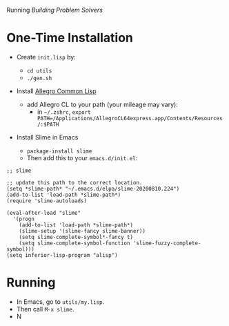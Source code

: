 Running _Building Problem Solvers_

# One-Time Installation

- Create `init.lisp` by:
  - `cd utils`
  - `./gen.sh`

- Install [Allegro Common Lisp](https://franz.com/downloads/clp/survey)
  - add Allegro CL to your path (your mileage may vary):
    - in `~/.zshrc`, `export PATH=/Applications/AllegroCL64express.app/Contents/Resources/:$PATH`

- Install Slime in Emacs
  - `package-install slime`
  - Then add this to your `emacs.d/init.el`:
```
;; slime

;; update this path to the correct location.
(setq *slime-path* "~/.emacs.d/elpa/slime-20200810.224")
(add-to-list 'load-path *slime-path*)
(require 'slime-autoloads)

(eval-after-load "slime"
  '(progn
    (add-to-list 'load-path *slime-path*)
    (slime-setup '(slime-fancy slime-banner))
    (setq slime-complete-symbol*-fancy t)
    (setq slime-complete-symbol-function 'slime-fuzzy-complete-symbol)))
(setq inferior-lisp-program "alisp")
```

# Running

- In Emacs, go to `utils/my.lisp`.
- Then call `M-x slime`.
- N